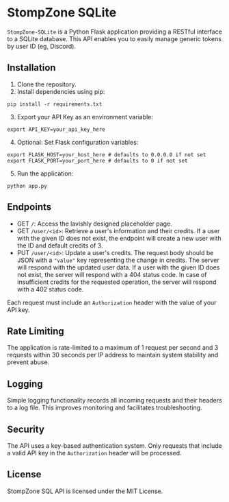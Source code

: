 # StompZone SQLite

`StompZone-SQLite` is a Python Flask application providing a RESTful interface to a SQLite database. This API enables you to easily manage generic tokens by user ID (eg, Discord).

## Installation

1. Clone the repository.
2. Install dependencies using pip:

```
pip install -r requirements.txt
```

3. Export your API Key as an environment variable:

```
export API_KEY=your_api_key_here
```

4. Optional: Set Flask configuration variables:

```
export FLASK_HOST=your_host_here # defaults to 0.0.0.0 if not set
export FLASK_PORT=your_port_here # defaults to 0 if not set
```

5. Run the application:

```
python app.py
```

## Endpoints

- GET `/`: Access the lavishly designed placeholder page.
- GET `/user/<id>`: Retrieve a user's information and their credits. If a user with the given ID does not exist, the endpoint will create a new user with the ID and default credits of 3.
- PUT `/user/<id>`: Update a user's credits. The request body should be JSON with a `"value"` key representing the change in credits. The server will respond with the updated user data. If a user with the given ID does not exist, the server will respond with a 404 status code. In case of insufficient credits for the requested operation, the server will respond with a 402 status code.

Each request must include an `Authorization` header with the value of your API key.

## Rate Limiting

The application is rate-limited to a maximum of 1 request per second and 3 requests within 30 seconds per IP address to maintain system stability and prevent abuse.

## Logging

Simple logging functionality records all incoming requests and their headers to a log file. This improves monitoring and facilitates troubleshooting.

## Security

The API uses a key-based authentication system. Only requests that include a valid API key in the `Authorization` header will be processed.

## License

StompZone SQL API is licensed under the MIT License.
